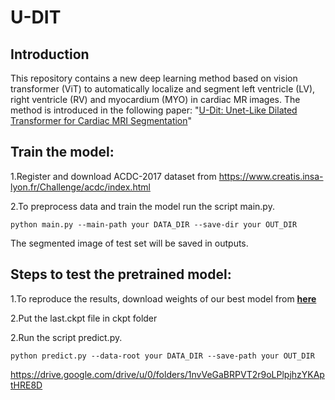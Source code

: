 # U-DIT
## **Introduction**
This repository contains a new deep learning method based on vision transformer (ViT) to automatically localize and segment left ventricle (LV), right ventricle (RV) and myocardium (MYO) in cardiac MR images. The method is introduced in the following paper:
"[U-Dit: Unet-Like Dilated Transformer for Cardiac MRI Segmentation](https://papers.ssrn.com/sol3/papers.cfm?abstract_id=4866882)"
## **Train the model:**
1.Register and download ACDC-2017 dataset from https://www.creatis.insa-lyon.fr/Challenge/acdc/index.html

2.To preprocess data and train the model run the script main.py.
```
python main.py --main-path your DATA_DIR --save-dir your OUT_DIR
```
The segmented image of test set will be saved in outputs.
## **Steps to test the pretrained model:**
1.To reproduce the results, download weights of our best model from **[here](https://drive.google.com/file/d/1iMSjN4b1y_uBoCqYYazqd33tP7uWjvCq/view?usp=drive_link)**
 
2.Put the last.ckpt file in ckpt folder

2.Run the script predict.py.
```
python predict.py --data-root your DATA_DIR --save-path your OUT_DIR
```



https://drive.google.com/drive/u/0/folders/1nvVeGaBRPVT2r9oLPlpjhzYKAptHRE8D
